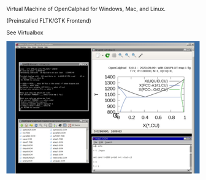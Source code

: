 

Virtual Machine of OpenCalphad for Windows, Mac, and Linux.

(Preinstalled FLTK/GTK Frontend)

See Virtualbox

![](https://raw.githubusercontent.com/lusamek/OpenCalphad/master/OpenCalphad%20-%20AgCu%20Example%20-%201.jpg)



